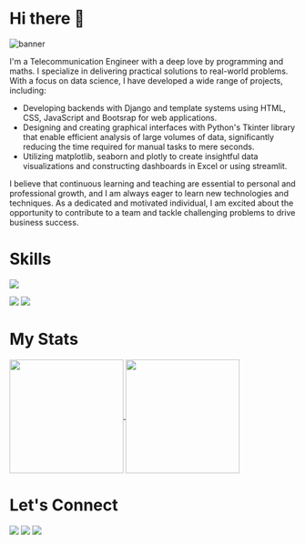 
<!--
**Ferricty/Ferricty** is a ✨ _special_ ✨ repository because its `README.md` (this file) appears on your GitHub profile.

Here are some ideas to get you started:

- 🔭 I’m currently working on ...
- 🌱 I’m currently learning ...
- 👯 I’m looking to collaborate on ...
- 🤔 I’m looking for help with ...
- 💬 Ask me about ...
- 📫 How to reach me: ...
- 😄 Pronouns: ...
- ⚡ Fun fact: ...
-->
# Hi there 👋
![banner](https://github.com/Ferricty/Ferricty/assets/95433755/732cb46b-e192-437d-8236-baf3d5facb30)

I'm a Telecommunication Engineer with a deep love by programming and maths. I specialize in delivering practical solutions to real-world problems. With a focus on data science, I have developed a wide range of projects, including:

- Developing backends with Django and template systems using HTML, CSS, JavaScript and Bootsrap for web applications.
- Designing and creating graphical interfaces with Python's Tkinter library that enable efficient analysis of large volumes of data, significantly reducing the time required for manual tasks to mere seconds.
- Utilizing matplotlib, seaborn and plotly to create insightful data visualizations and constructing dashboards in Excel or using streamlit.

I believe that continuous learning and teaching are essential to personal and professional growth, and I am always eager to learn new technologies and techniques. As a dedicated and motivated individual, I am excited about the opportunity to contribute to a team and tackle challenging problems to drive business success.

# Skills

[![](https://skillicons.dev/icons?i=py,pytorch,django,vscode,html,css,js,bootstrap,git,sqlite,postgres,mysql&perline=6)](https://skillicons.dev)

![](https://img.shields.io/badge/conda-342B029.svg?&style=for-the-badge&logo=anaconda&logoColor=white)
![](https://img.shields.io/badge/Jupyter-F37626.svg?&style=for-the-badge&logo=Jupyter&logoColor=white)

# My Stats

<a href="https://github.com/Ferricty/github-readme-stats">
  <img height=200 align="center" src="https://github-readme-stats.vercel.app/api?username=Ferricty" />
</a>
<a href="https://github.com/Ferricty/convoychat">
  <img height=200 align="center" src="https://github-readme-stats.vercel.app/api/top-langs?username=Ferricty&layout=compact&langs_count=8&card_width=320" />
</a>

# Let's Connect

[![](https://github.com/gauravghongde/social-icons/blob/master/SVG/Color/Telegram.svg)](https://t.me/@Ferricty)
[![](https://github.com/gauravghongde/social-icons/blob/master/SVG/Color/Gmail.svg)](mailto:ferricty@gmail.com)
[![](https://github.com/gauravghongde/social-icons/blob/master/SVG/Color/LinkedIN.svg)](https://www.linkedin.com/in/frank-segui-camacho)
